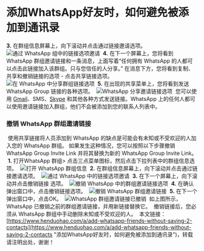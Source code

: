 # 添加WhatsApp好友时，如何避免被添加到通讯录
**3.** 在群组信息屏幕上，向下滚动并点击通过链接邀请选项。
​
![通过 WhatsApp 组中的链接选项邀请](https://p3-juejin.byteimg.com/tos-cn-i-k3u1fbpfcp/a6b75b8925b9491eaf589cb0219665cd~tplv-k3u1fbpfcp-zoom-1.image)
​
**4.** 在下一个屏幕上，您将看到 WhatsApp 群组邀请链接和一条消息，上面写着“任何拥有 WhatsApp 的人都可以点击此链接加入该群组。只与您信任的人分享。”
​
在消息下方，您将看到复制、共享和撤销链接的选项 - 点击共享链接选项。
​
![在 WhatsApp 中分享群组链接选项](https://p3-juejin.byteimg.com/tos-cn-i-k3u1fbpfcp/6c4d5391d8b542b39fbe8016109c9ca3~tplv-k3u1fbpfcp-zoom-1.image)
​
**5.** 在出现的共享菜单上，您将看到发送 WhatsApp Group 链接的各种选项。
​
![WhatsApp 分享邀请链接选项](https://p3-juejin.byteimg.com/tos-cn-i-k3u1fbpfcp/90071ac2e78c4caab1678b6b10972287~tplv-k3u1fbpfcp-zoom-1.image)
​
您可以使用 [Gmail](https://www.henduohao.com/tag/gmail "Gmail是Google的免费网络邮件服务，也是世界上用户量最多的邮箱。")、SMS、[Skype](https://www.henduohao.com/tag/skype "Skype是一款通信应用软件，可通过網際網路为电脑、平板电脑和移动设备提供与其他联网设备或传统电话/智能手机间进行视频通话和语音通话的服务。") 和其他各种方式发送链接。
​
WhatsApp 上的任何人都可以使用邀请链接加入群组，他们不会被添加到您的联系人列表中。
​
### 撤销 WhatsApp 群组邀请链接
​
使用共享链接将人员添加到 WhatsApp 的缺点是可能会有未知或不受欢迎的人加入您的 WhatsApp 群组。
​
如果发生这种情况，您可以按照以下步骤撤销 WhatsApp Group Invite Link 并将其替换为新的 WhatsApp Group Invite Link。
​
**1.** 打开WhatsApp 群组> 点击三点菜单图标，然后点击下拉列表中的群组信息选项。
​
![打开 WhatsApp 群组信息](https://p3-juejin.byteimg.com/tos-cn-i-k3u1fbpfcp/4de4c4ed0f3844879358a2f35b4f74a1~tplv-k3u1fbpfcp-zoom-1.image)
​
**2.** 在群组信息屏幕上，向下滚动并点击通过链接邀请选项。
​
![通过 WhatsApp 中的链接选项邀请](https://p3-juejin.byteimg.com/tos-cn-i-k3u1fbpfcp/99993be89caa4ed497d8860ce2e5f982~tplv-k3u1fbpfcp-zoom-1.image)
​
**3.** 在下一个屏幕上，向下滚动并点击撤销链接 选项。
​
![撤销 WhatsApp 中的群组邀请链接选项](https://p3-juejin.byteimg.com/tos-cn-i-k3u1fbpfcp/33b878cfdbab45229c42d319ba0eca8c~tplv-k3u1fbpfcp-zoom-1.image)
​
**4.** 在确认弹出窗口中，点击撤销链接选项。
​
![撤销 WhatsApp 群组邀请链接](https://p3-juejin.byteimg.com/tos-cn-i-k3u1fbpfcp/74086c9c80904482ae9544e175bd2e6e~tplv-k3u1fbpfcp-zoom-1.image)
​
**5.** 在下一个弹出窗口中，点击OK。
​
![WhatsApp 群组邀请链接已撤销](https://p3-juejin.byteimg.com/tos-cn-i-k3u1fbpfcp/6bb4081f95194eb99ea4808ddc883cdb~tplv-k3u1fbpfcp-zoom-1.image)
​
如上图所示，WhatsApp 已撤销之前的群组邀请链接，并用新链接替换它。
​
撤销链接后，您必须从 WhatsApp 群组中手动删除未知或不受欢迎的人。
​
本文链接：[https://www.henduohao.com/a/add-whatsapp-friends-without-saving-2-contacts](https://www.henduohao.com/a/add-whatsapp-friends-without-saving-2-contacts "添加WhatsApp好友时，如何避免被添加到通讯录")，转载请注明出处，谢谢！